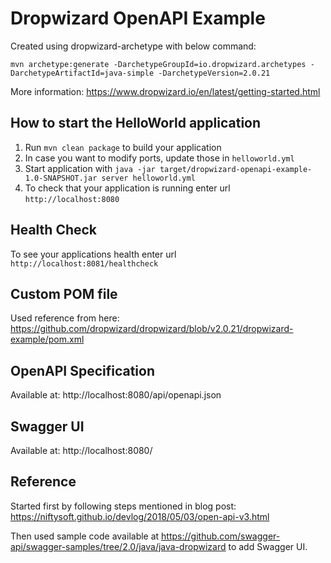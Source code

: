 # Dropwizard OpenAPI Example

Created using dropwizard-archetype with below command:

`mvn archetype:generate -DarchetypeGroupId=io.dropwizard.archetypes -DarchetypeArtifactId=java-simple -DarchetypeVersion=2.0.21`

More information: https://www.dropwizard.io/en/latest/getting-started.html

How to start the HelloWorld application
---

1. Run `mvn clean package` to build your application
1. In case you want to modify ports, update those in `helloworld.yml`
1. Start application with `java -jar target/dropwizard-openapi-example-1.0-SNAPSHOT.jar server helloworld.yml`
1. To check that your application is running enter url `http://localhost:8080`

Health Check
---

To see your applications health enter url `http://localhost:8081/healthcheck`

Custom POM file
---
Used reference from here: https://github.com/dropwizard/dropwizard/blob/v2.0.21/dropwizard-example/pom.xml

OpenAPI Specification
---
Available at: http://localhost:8080/api/openapi.json

Swagger UI
---
Available at: http://localhost:8080/

Reference
---
Started first by following steps mentioned in blog post: https://niftysoft.github.io/devlog/2018/05/03/open-api-v3.html

Then used sample code available at https://github.com/swagger-api/swagger-samples/tree/2.0/java/java-dropwizard to add Swagger UI.